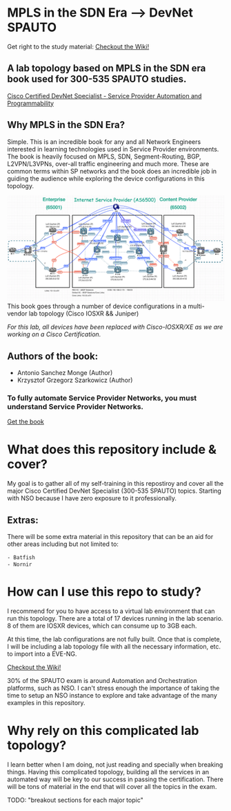 # MPLS in the SDN Era --> DevNet SPAUTO
 Get right to the study material: [Checkout the Wiki!](https://github.com/h4ndzdatm0ld/mpls_in_the_sdn_era/wiki)

## A lab topology based on MPLS in the SDN era book used for 300-535 SPAUTO studies.
[Cisco Certified DevNet Specialist - Service Provider Automation and Programmability](https://developer.cisco.com/certification/devnet-sp-auto/)
## Why MPLS in the SDN Era?

Simple. This is an incredible book for any and all Network Engineers interested
in learning technologies used in Service Provider environments. The book is heavily focused
on MPLS, SDN, Segment-Routing, BGP, L2VPN/L3VPNs, over-all traffic engineering and much more. These are common terms within SP networks and the book does an incredible job in guiding the audience while exploring the device configurations in this topology.

![MPLS IN THE SDN ERA](mpls_in_the_sdn_era/images/mpls_sdn_era_topology.png)
This book goes through a number of device configurations in a multi-vendor lab topology
(Cisco IOSXR && Juniper)

*For this lab, all devices have been replaced with Cisco-IOSXR/XE as we are working on a
Cisco Certification.*

## Authors of the book:

- Antonio Sanchez Monge (Author)
- Krzysztof Grzegorz Szarkowicz (Author)

### To fully automate Service Provider Networks, you must understand Service Provider Networks.

[Get the book](https://www.amazon.com/MPLS-SDN-Era-Interoperable-Scenarios/dp/149190545X/ref=sr_1_1?dchild=1&keywords=mpls+in+the+sdn+era&qid=1618100065&s=books&sr=1-1)

# What does this repository include & cover?

My goal is to gather all of my self-training in this repostiroy and cover all the major
Cisco Certified DevNet Specialist (300-535 SPAUTO) topics. Starting with NSO because I have zero exposure to it professionally.

## Extras:

There will be some extra material in this repository that can be an aid for other areas
including but not limited to:

    - Batfish
    - Nornir
# How can I use this repo to study?

I recommend for you to have access to a virtual lab environment that can run this
topology. There are a total of 17 devices running in the lab scenario. 8 of them are IOSXR devices, 
which can consume up to 3GB each.

At this time, the lab configurations are not fully built. Once that is complete, I will be including 
a lab topology file with all the necessary information, etc. to import into a EVE-NG.

[Checkout the Wiki!](https://github.com/h4ndzdatm0ld/mpls_in_the_sdn_era/wiki)

30% of the SPAUTO exam is around Automation and Orchestration platforms, such as NSO. I can't stress enough the importance of taking the time to 
setup an NSO instance to explore and take advantage of the many examples in this repository.


# Why rely on this complicated lab topology?

I learn better when I am doing, not just reading and specially when breaking things. Having this complicated topology, building all the services in an
automated way will be key to our success in passing the certification. There will be tons of material in the end that will cover all the topics in the exam.

TODO: "breakout sections for each major topic"
